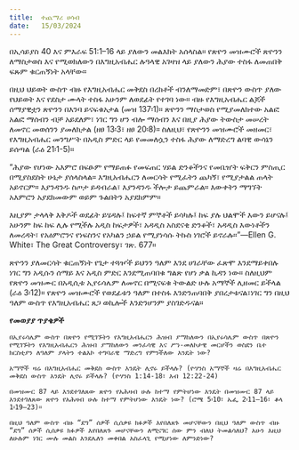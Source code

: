 ```yaml
---
title:  ተጨማሪ ሀሳብ
date:   15/03/2024
---
```


በኢሳይያስ 40 እና ምእራፍ 51:​1–16 ላይ ያለውን መልእክት አሰላስል። የጽዮን መዝሙሮች ጽዮንን ለማስታወስ እና የሚወክለውን በእግዚአብሔር ሉዓላዊ አገዛዝ ላይ ያለውን ሕያው ተስፋ ለመጠበቅ ፍጹም ቁርጠኝነት አላቸው።

በዚህ ህይወት ውስጥ ብዙ የእግዚአብሔር መቅደስ በረከቶች ብንለማመድም፣ በጽዮን ውስጥ ያለው የህይወት እና የደስታ ሙላት ተስፋ አሁንም ለወደፊት የተገባ ነው። ብዙ የእግዚአብሔር ልጆች ሰማያዊቷን ጽዮንን በእንባ ይናፍቁአታል (መዝ 137፡1)። ጽዮንን ማስታወስ የሚያመለክተው አልፎ አልፎ ማሰብን ብቻ አይደለም፣ ነገር ግን ሆን ብሎ ማሰብን እና በዚያ ሕያው ትውስታ መሠረት ለመኖር መወሰንን ያመለክታል (ዘፀ 13፡3፣ ዘፀ 20፡8)። ስለዚህ፣ የጽዮንን መዝሙሮች መዘመር፣ የእግዚአብሔር መንግሥት በአዲስ ምድር ላይ የመመለሷን ተስፋ ሕያው ለማድረግ ልባዊ ውሳኔን ይሰጣል (ራዕ 21፡1-5)።

“ሕያው የሆነው አእምሮ በፍፁም የማይጠፉ የመፍጠር ሃይል ድንቆችንና የመቤዠት ፍቅርን ምስጢር በሚያስደስት ሁኔታ ያሰላስላል። እግዚአብሔርን ለመርሳት የሚፈትን ጨካኝ፣ የሚያታልል ጠላት አይኖርም። እያንዳንዱ ስጦታ ይዳብራል፣ እያንዳንዱ ችሎታ ይጨምራል። እውቀትን ማግኘት አእምሮን አያደክመውም ወይም ጉልበትን አያደክምም።

እዚያም ታላላቅ እቅዶች ወደፊት ይሄዳሉ፤ ከፍተኛ ምኞቶች ይሳካሉ፤ ከፍ ያሉ ህልሞች እውን ይሆናሉ፤ አሁንም ከፍ ከፍ ሊሉ የሚችሉ አዲስ ከፍታዎች፣ አዳዲስ አስደናቂ ድንቆች፣ አዳዲስ እውነቶችን ለመረዳት፣ የአዕምሮንና የነፍስንና የአካልን ኃይል የሚያነሳሱ ትኩስ ነገሮች ይኖራሉ።”—Ellen G. White፣ The Great Controversy፣ ገጽ. 677።

ጽዮንን ያለመርሳት ቁርጠኝነት የጌታ ተጓዦች ይህንን ዓለም እንደ ሀገራቸው ፈጽሞ እንደማይቀበሉ ነገር ግን አዲሱን ሰማይ እና አዲስ ምድር እንደሚጠባበቁ ግልጽ የሆነ ቃል ኪዳን ነው። ስለዚህም የጽዮን መዝሙር በአዲሲቱ ኢየሩሳሌም ለመኖር በሚናፍቁ ትውልድ ሁሉ አማኞች ሊዘመር ይችላል (ራዕ 3፡12)። የጽዮን መዝሙሮች የወደፊቱን ዓለም በተስፋ እንድንጠባበቅ ያበረታቱናል፣ነገር ግን በዚህ ዓለም ውስጥ የእግዚአብሔር ጸጋ ወኪሎች እንድንሆንም ያስገድዱናል።

**የመወያያ ጥያቄዎች**

`በኢየሩሳሌም ውስጥ በጽዮን የሚገኙትን የእግዚአብሔርን ሕዝብ ያማከለውን በኢየሩሳሌም ውስጥ በጽዮን የሚገኙትን የእግዚአብሔርን ሕዝብ ያማከለውን መንፈሳዊ እና ሥነ-መለኮታዊ መርሆችን ወስደን ቤተ ክርስቲያን ለዓለም ያላትን ተልእኮ ተግባራዊ ማድረግ የምንችለው እንዴት ነው?`

`አማኞች ዛሬ በእግዚአብሔር መቅደስ ውስጥ እንዴት ሊኖሩ ይችላሉ? (ዮሃንስ አማኞች ዛሬ በእግዚአብሔር መቅደስ ውስጥ እንዴት ሊኖሩ ይችላሉ? (ዮሃንስ 1:14-18፣ እብ 12:22-24)`

`በመዝሙር 87 ላይ እንደተገለጸው ጽዮን የአሕዛብ ሁሉ ከተማ የምትሆነው እንዴት በመዝሙር 87 ላይ እንደተገለጸው ጽዮን የአሕዛብ ሁሉ ከተማ የምትሆነው እንዴት ነው? (ሮሜ 5፡10፣ ኤፌ 2፡11–16፣ ቆላ 1፡19–23)።`

`በዚህ ዓለም ውስጥ ብዙ “ደግ” ሰዎች ሲሰቃዩ ክፉዎች እየበለጸጉ መሆናቸውን በዚህ ዓለም ውስጥ ብዙ “ደግ” ሰዎች ሲሰቃዩ ክፉዎች እየበለጸጉ መሆናቸውን ለሚናገር ሰው ምን ብለህ ትመልሳለህ? አሁን እዚህ ለሁሉም ነገር ሙሉ መልስ እንደሌለን መቀበል አስፈላጊ የሚሆነው ለምንድነው?`